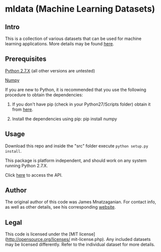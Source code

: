 # mldata (Machine Learning Datasets)
## Intro
This is a collection of various datasets that can be used for machine learning
applications. More details may be found
[here](http://techtorials.me/python-machine-learning-datasets/).
## Prerequisites
[Python 2.7.X](https://www.python.org/downloads/release/python-279/) (all other
versions are untested)

[Numpy](http://www.numpy.org/)

If you are new to Python, it is recommended that you use the following
procedure to obtain the dependencies:

1) If you don't have pip (check in your Python27/Scripts folder) obtain it
from [here](https://pip.pypa.io/en/latest/installing.html).

2) Install the dependencies using pip:
pip install numpy

## Usage
Download this repo and inside the "src" folder execute `python setup.py
install`.

This package is platform independent, and should work on any system running
Python 2.7.X.

Click [here](http://techtorials.me/mldata/index.html) to access the API.

## Author
The original author of this code was James Mnatzaganian. For contact info, as
well as other details, see his corresponding [website](http://techtorials.me).

## Legal
This code is licensed under the [MIT license](http://opensource.org/licenses/
mit-license.php). Any included datasets may be licensed differently. Refer to
the individual dataset for more details.